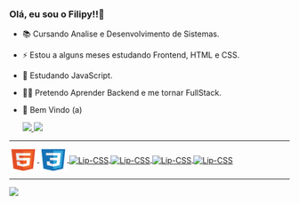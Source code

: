 ### Olá, eu sou o Filipy!!👋

<!--
**FilipyJ/FilipyJ** is a ✨ _special_ ✨ repository because its `README.md` (this file) appears on your GitHub profile.

Here are some ideas to get you started:
-->

- 📚 Cursando Analise e Desenvolvimento de Sistemas.
- ⚡ Estou a alguns meses estudando Frontend, HTML e CSS.
- 🚀 Estudando JavaScript.
- 🙋‍♂ Pretendo Aprender Backend e me tornar FullStack.
- 🎉 Bem Vindo (a) 


 
  <div style="margin-bottom: 0px">
  <a href="https://github.com/FilipyJ">
  <img height="180em" src="https://github-readme-stats.vercel.app/api?username=FilipyJ&show_icons=true&theme=dark&include_all_commits=true&count_private=true"/>
  <img height="180em" src="https://github-readme-stats.vercel.app/api/top-langs/?username=FilipyJ&layout=compact&langs_count=7&theme=dark"/>

   
<hr>
   
<div>
  
<img align="center" alt="Lip-HTML" height="40" width="50" src="https://raw.githubusercontent.com/devicons/devicon/master/icons/html5/html5-original.svg">
  <img align="center" alt="Lip-CSS" height="40" width="50" src="https://raw.githubusercontent.com/devicons/devicon/master/icons/css3/css3-original.svg">
 
<img align="center" alt="Lip-CSS" height="40" width="50" src="https://cdn.jsdelivr.net/gh/devicons/devicon/icons/javascript/javascript-original.svg"> 
  
<img align="center" alt="Lip-CSS" height="40" width="50" src="https://cdn.jsdelivr.net/gh/devicons/devicon/icons/git/git-original.svg">  
  
<img align="center" alt="Lip-CSS" height="40" width="50" src="https://cdn.jsdelivr.net/gh/devicons/devicon/icons/github/github-original.svg"> 
  
<img align="center" alt="Lip-CSS" height="40" width="50" src="https://cdn.jsdelivr.net/gh/devicons/devicon/icons/bootstrap/bootstrap-original.svg"> 

  
  
  
 </div>
 
</div>


<hr>
  
  
  
   <a href = "mailto:josephfilipy@gmail.com"><img src="https://img.shields.io/badge/-Gmail-%23333?style=for-the-badge&logo=gmail&logoColor=white" target="_blank"></a>

  

